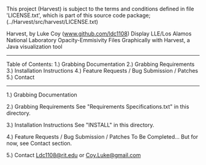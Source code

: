 This project (Harvest) is subject to the terms and conditions defined in
file 'LICENSE.txt', which is part of this source code package;
(../Harvest/src/harvest/LICENSE.txt)

Harvest, by Luke Coy (www.github.com/ldc1108)
Display LLE/Los Alamos National Laboratory Opacity-Emmisivity Files Graphically 
with Harvest, a Java visualization tool

-------------------------------------------------

Table of Contents:
    1.) Grabbing Documentation
    2.) Grabbing Requirements
    3.) Installation Instructions
    4.) Feature Requests / Bug Submission / Patches 
    5.) Contact 

-------------------------------------------------

1.) Grabbing Documentation
    
2.) Grabbing Requirements
    See "Requirements Specifications.txt" in this directory.

3.) Installation Instructions
    See "INSTALL" in this directory.

4.) Feature Requests / Bug Submission / Patches
    To Be Completed... But for now, see Contact section.

5.) Contact
    Ldc1108@rit.edu
        or
    Coy.Luke@gmail.com    
    


